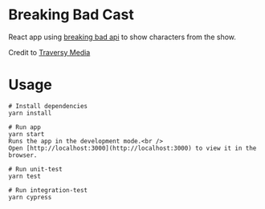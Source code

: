 # Breaking Bad Cast

React app using [breaking bad api](https://breakingbadapi.com/documentation) to show characters from the show.

Credit to [Traversy Media](https://www.youtube.com/watch?v=YaioUnMw0mo)

# Usage

```
# Install dependencies
yarn install
```

```
# Run app
yarn start
Runs the app in the development mode.<br />
Open [http://localhost:3000](http://localhost:3000) to view it in the browser.
```

```
# Run unit-test
yarn test
```

```
# Run integration-test
yarn cypress
```
